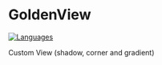 # GoldenView
[![Languages](https://img.shields.io/badge/Language-Swift-%3CCOLOR%3E)](#) <br/>

Custom View (shadow, corner and gradient)